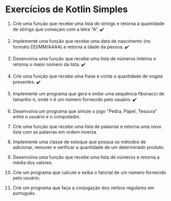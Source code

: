 # Exercícios de Kotlin Simples

1. Crie uma função que recebe uma lista de strings e retorna a quantidade de strings que começam com a letra "A". ✔️
2. Implemente uma função que recebe uma data de nascimento (no formato DD/MM/AAAA) e retorna a idade da pessoa. ✔️
3. Desenvolva uma função que recebe uma lista de números inteiros e retorna o maior número da lista. ✔️
4. Crie uma função que recebe uma frase e conta a quantidade de vogais presentes. ✔️
5. Implemente um programa que gera e exibe uma sequência fibonacci de tamanho n, onde n é um número fornecido pelo usuário. ✔️

6. Desenvolva um programa que simule o jogo "Pedra, Papel, Tesoura" entre o usuário e o computador.
7. Crie uma função que recebe uma lista de palavras e retorna uma nova lista com as palavras em ordem inversa.
8. Implemente uma classe de estoque que possua os métodos de adicionar, remover e verificar a quantidade de um determinado produto.
9. Desenvolva uma função que recebe uma lista de números e retorna a média dos valores.
10. Crie um programa que calcule e exiba o fatorial de um número fornecido pelo usuário.

11. Crie um programa que faça a conjugação dos verbos regulares em português.